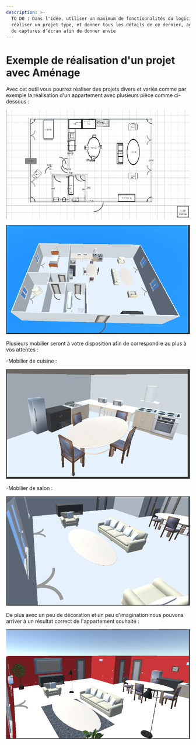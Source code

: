 ```yaml
---
description: >-
  TO DO : Dans l'idée, utiliser un maximum de fonctionnalités du logiciel pour
  réaliser un projet type, et donner tous les détails de ce dernier, agrémenté
  de captures d'écran afin de donner envie
---
```


# Exemple de réalisation d'un projet avec Aménage

Avec cet outil vous pourrez réaliser des projets divers et variés comme par exemple la réalisation d'un appartement avec plusieurs pièce comme ci-dessous :



![Vue 2D du projet](../.gitbook/assets/image%20%2823%29.png)

![Vue 3D du projet](../.gitbook/assets/image%20%2830%29.png)

Plusieurs mobilier seront à votre disposition afin de correspondre au plus à vos attentes : 

-Mobilier de cuisine :

![](../.gitbook/assets/image%20%2826%29.png)

-Mobilier de salon :

![](../.gitbook/assets/image%20%287%29.png)

De plus avec un peu de décoration et un peu d'imagination nous pouvons arriver à un résultat correct de l'appartement souhaité : 

![](../.gitbook/assets/image%20%2822%29.png)

